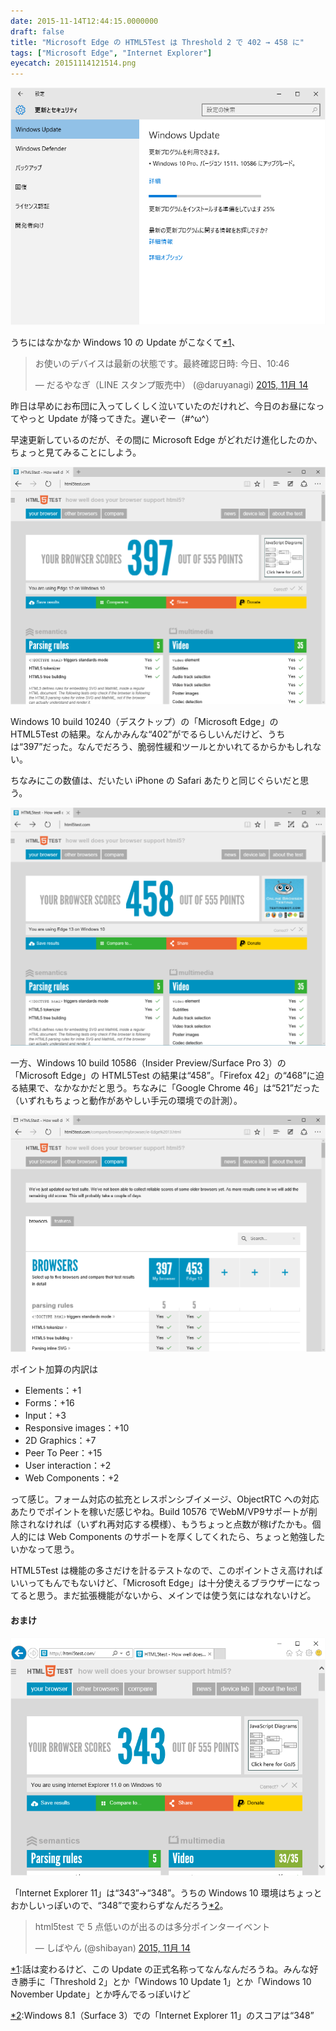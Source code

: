 ```yaml
---
date: 2015-11-14T12:44:15.0000000
draft: false
title: "Microsoft Edge の HTML5Test は Threshold 2 で 402 → 458 に"
tags: ["Microsoft Edge", "Internet Explorer"]
eyecatch: 20151114121514.png
---
```

<p><span itemscope itemtype="http://schema.org/Photograph"><img src="20151114121514.png" alt="f:id:daruyanagi:20151114121514p:plain" title="f:id:daruyanagi:20151114121514p:plain" class="hatena-fotolife" itemprop="image"></span></p><p>うちにはなかなか Windows 10 の Update がこなくて<a href="#f-c18884c4" name="fn-c18884c4" title="話は変わるけど、この Update の正式名称ってなんなんだろうね。みんな好き勝手に「Threshold 2」とか「Windows 10 Update 1」とか「Windows 10 November Update」とか呼んでるっぽいけど">*1</a>、</p><p><blockquote class="twitter-tweet" lang="ja"><p lang="ja" dir="ltr">お使いのデバイスは最新の状態です。最終確認日時: 今日、10:46</p>&mdash; だるやなぎ（LINE  スタンプ販売中） (@daruyanagi) <a href="https://twitter.com/daruyanagi/status/665345300156968960">2015, 11月 14</a></blockquote><script async src="//platform.twitter.com/widgets.js" charset="utf-8"></script></p><p>昨日は早めにお布団に入ってしくしく泣いていたのだけれど、今日のお昼になってやっと Update が降ってきた。遅いぞー（#^ω^）</p><p>早速更新しているのだが、その間に Microsoft Edge がどれだけ進化したのか、ちょっと見てみることにしよう。</p><p><span itemscope itemtype="http://schema.org/Photograph"><img src="20151114122039.png" alt="f:id:daruyanagi:20151114122039p:plain" title="f:id:daruyanagi:20151114122039p:plain" class="hatena-fotolife" itemprop="image"></span></p><p>Windows 10 build 10240（デスクトップ）の「Microsoft Edge」の HTML5Test の結果。なんかみんな“402”がでるらしいんだけど、うちは“397”だった。なんでだろう、脆弱性緩和ツールとかいれてるからかもしれない。</p><p>ちなみにこの数値は、だいたい iPhone の Safari あたりと同じぐらいだと思う。</p><p><span itemscope itemtype="http://schema.org/Photograph"><img src="20151114122549.png" alt="f:id:daruyanagi:20151114122549p:plain" title="f:id:daruyanagi:20151114122549p:plain" class="hatena-fotolife" itemprop="image"></span></p><p>一方、Windows 10 build 10586（Insider Preview/Surface Pro 3）の「Microsoft Edge」の HTML5Test の結果は“458”。「Firefox 42」の“468”に迫る結果で、なかなかだと思う。ちなみに「Google Chrome 46」は“521”だった（いずれもちょっと動作があやしい手元の環境での計測）。</p><p><span itemscope itemtype="http://schema.org/Photograph"><img src="20151114122714.png" alt="f:id:daruyanagi:20151114122714p:plain" title="f:id:daruyanagi:20151114122714p:plain" class="hatena-fotolife" itemprop="image"></span></p><p>ポイント加算の内訳は</p>

<ul>
<li>Elements：+1</li>
<li>Forms：+16</li>
<li>Input：+3</li>
<li>Responsive images：+10</li>
<li>2D Graphics：+7</li>
<li>Peer To Peer：+15</li>
<li>User interaction：+2</li>
<li>Web Components：+2</li>
</ul><p>って感じ。フォーム対応の拡充とレスポンシブイメージ、ObjectRTC への対応あたりでポイントを稼いだ感じやね。Build 10576 でWebM/VP9サポートが削除されなければ（いずれ再対応する模様）、もうちょっと点数が稼げたかも。個人的には Web Components のサポートを厚くしてくれたら、ちょっと勉強したいかなって思う。</p><p>HTML5Test は機能の多さだけを計るテストなので、このポイントさえ高ければいいってもんでもないけど、「Microsoft Edge」は十分使えるブラウザーになってると思う。まだ拡張機能がないから、メインでは使う気にはなれないけど。</p>

<div class="section">
<h4>おまけ</h4>
<p><span itemscope itemtype="http://schema.org/Photograph"><img src="20151114123913.png" alt="f:id:daruyanagi:20151114123913p:plain" title="f:id:daruyanagi:20151114123913p:plain" class="hatena-fotolife" itemprop="image"></span></p><p>「Internet Explorer 11」は“343”→“348”。うちの Windows 10 環境はちょっとおかしいっぽいので、“348”で変わらずなんだろう<a href="#f-92a3c017" name="fn-92a3c017" title="Windows 8.1（Surface 3）での「Internet Explorer 11」のスコアは“348”">*2</a>。</p><p><blockquote class="twitter-tweet" lang="ja"><p lang="ja" dir="ltr">html5test で 5 点低いのが出るのは多分ポインターイベント</p>&mdash; しばやん (@shibayan) <a href="https://twitter.com/shibayan/status/665375378957963264">2015, 11月 14</a></blockquote><script async src="//platform.twitter.com/widgets.js" charset="utf-8"></script></p>

</div><div class="footnote">
<p class="footnote"><a href="#fn-c18884c4" name="f-c18884c4" class="footnote-number">*1</a><span class="footnote-delimiter">:</span><span class="footnote-text">話は変わるけど、この Update の正式名称ってなんなんだろうね。みんな好き勝手に「Threshold 2」とか「Windows 10 Update 1」とか「Windows 10 November Update」とか呼んでるっぽいけど</span></p>
<p class="footnote"><a href="#fn-92a3c017" name="f-92a3c017" class="footnote-number">*2</a><span class="footnote-delimiter">:</span><span class="footnote-text">Windows 8.1（Surface 3）での「Internet Explorer 11」のスコアは“348”</span></p>
</div>